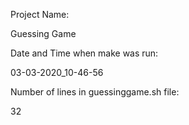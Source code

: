 Project Name: 

Guessing Game 

Date and Time when make was run: 

03-03-2020_10-46-56

Number of lines in guessinggame.sh file: 

32
